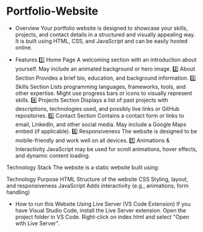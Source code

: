 # Portfolio-Website
- Overview
Your portfolio website is designed to showcase your skills, projects, and contact details in a structured and visually appealing way. It is built using HTML, CSS, and JavaScript and can be easily hosted online.

- Features
1️⃣ Home Page
A welcoming section with an introduction about yourself.
May include an animated background or hero image.
2️⃣ About Section
Provides a brief bio, education, and background information.
3️⃣ Skills Section
Lists programming languages, frameworks, tools, and other expertise.
Might use progress bars or icons to visually represent skills.
4️⃣ Projects Section
Displays a list of past projects with descriptions, technologies used, and possibly live links or GitHub repositories.
5️⃣ Contact Section
Contains a contact form or links to email, LinkedIn, and other social media.
May include a Google Maps embed (if applicable).
6️⃣ Responsiveness
The website is designed to be mobile-friendly and work well on all devices.
7️⃣ Animations & Interactivity
JavaScript may be used for scroll animations, hover effects, and dynamic content loading.

Technology Stack
The website is a static website built using:

Technology	      Purpose
HTML	           Structure of the website
CSS	             Styling, layout, and responsiveness
JavaScript	     Adds interactivity (e.g., animations, form handling)

- How to run this Website
 Using Live Server (VS Code Extension)
If you have Visual Studio Code, install the Live Server extension.
Open the project folder in VS Code.
Right-click on index.html and select "Open with Live Server".
